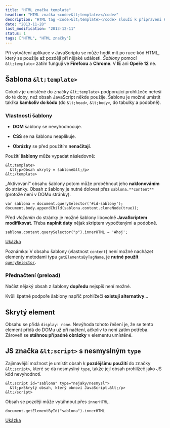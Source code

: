 ```yaml
---
title: "HTML značka template"
headline: "HTML značka <code>&lt;template></code>"
description: "HTML tag <code>&lt;template></code> slouží k připravení HTML kódu, který později zpracuje JavaScript."
date: "2013-11-28"
last_modification: "2013-12-11"
status: 1
tags: ["HTML", "HTML značky"]
---
```


Při vytváření aplikace v JavaScriptu se může hodit mít po ruce kód HTML, který se použije až později při nějaké události. *Šablony* pomocí `&lt;template>` zatím fungují ve **Firefoxu** a **Chrome**. V **IE** ani **Opeře 12** ne.

## Šablona `&lt;template>`

Cokoliv je umístěné do značky `&lt;template>` podporující prohlížeče neřeší do té doby, než obsah JavaScript někde použije. Šablonu je možné umístit takřka **kamkoliv do kódu** (do `&lt;head>`, `&lt;body>`, do tabulky a podobně).

### Vlastnosti šablony

  - **DOM** šablony se nevyhodnocuje.

  - **CSS** se na šablonu neaplikuje.

  - **Obrázky** se před použitím **nenačítají**.

Použití **šablony** může vypadat následovně:

```
&lt;template>
  &lt;p>Obsah ukrytý v šabloně&lt;/p>
&lt;/template>
```

„Aktivování“ obsahu šablony potom může proběhnout jeho **naklonováním** do stránky. Obsah z šablony je nutné dolovat přes `sablona.**content**` (protože není v DOMu stránky).

```
var sablona = document.querySelector('#id-sablony');
document.body.appendChild(sablona.content.cloneNode(true));
```

Před *vložením* do stránky je možné šablony libovolně **JavaScriptem modifikovat**. Třeba **naplnit daty** nějak skriptem vypočtenými a podobně.

```
sablona.content.querySelector("p").innerHTML = 'Ahoj';
```

[Ukázka](http://kod.djpw.cz/onv)

Poznámka: V obsahu šablony (vlastnost `content`) není možné nacházet elementy metodami typu `getElementsByTagName`, je **nutné použít** [`querySelector`](/queryselector).

### Přednačtení (preload)

Načíst nějaký obsah z šablony **dopředu** nejspíš není možné.

Kvůli špatné podpoře šablony napříč prohlížeči **existují alternativy**…

## Skrytý element

Obsahu se přidá `display: none`. Nevýhoda tohoto řešení je, že se tento element přidá do DOMu už při načtení, ačkoliv to není zatím potřeba. Zároveň se **stáhnou případné obrázky** v elementu umístěné.

## JS značka `&lt;script>` s nesmyslným `type`

Zajímavější možnost je umístit obsah k **pozdějšímu použití** do značky `&lt;script>`, které se dá nesmyslný `type`, takže její obsah prohlížeč jako JS kód nevyhodnotí.

```
&lt;script id="sablona" type="nejaky/nesmysl">
  &lt;p>Skrytý obsah, který obnoví JavaScript.&lt;/p>
&lt;/script>
```

Obsah se později může vytáhnout přes `innerHTML`.

```
document.getElementById("sablona").innerHTML
```

[Ukázka](http://kod.djpw.cz/snv)